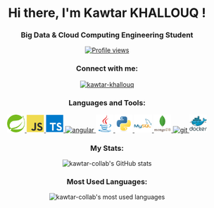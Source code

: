 <h1 align="center"> Hi there, I'm Kawtar KHALLOUQ ! </h1><h3 align="center"> Big Data & Cloud Computing Engineering Student  </h3> <p align="center"> <a href="https://github.com/kawtar-collab"> <img src="https://komarev.com/ghpvc/?username=kawtar-collab&style=flat-square&color=blue" alt="Profile views" /> </a> </p> <h3 align="center">Connect with me:</h3> <p align="center"> <a href="https://www.linkedin.com/in/kawtar-khallouq/" target="blank"><img align="center" src="https://raw.githubusercontent.com/rahuldkjain/github-profile-readme-generator/master/src/images/icons/Social/linked-in-alt.svg" alt="kawtar-khallouq" height="30" width="40" /></a> </p> <h3 align="center">Languages and Tools:</h3> <p align="center"> <a href="https://spring.io/" target="_blank" rel="noreferrer"> <img src="https://raw.githubusercontent.com/devicons/devicon/master/icons/spring/spring-original.svg" alt="spring" width="40" height="40"/> </a> <a href="https://developer.mozilla.org/en-US/docs/Web/JavaScript" target="_blank" rel="noreferrer"> <img src="https://raw.githubusercontent.com/devicons/devicon/master/icons/javascript/javascript-original.svg" alt="javascript" width="40" height="40"/> </a> <a href="https://www.typescriptlang.org/" target="_blank" rel="noreferrer"> <img src="https://raw.githubusercontent.com/devicons/devicon/master/icons/typescript/typescript-original.svg" alt="typescript" width="40" height="40"/> </a> <a href="https://angular.io/" target="_blank" rel="noreferrer"> <img src="https://angular.io/assets/images/logos/angular/angular.svg" alt="angular" width="40" height="40"/> </a> <a href="https://www.java.com" target="_blank" rel="noreferrer"> <img src="https://raw.githubusercontent.com/devicons/devicon/master/icons/java/java-original.svg" alt="java" width="40" height="40"/> </a> <a href="https://www.python.org" target="_blank" rel="noreferrer"> <img src="https://raw.githubusercontent.com/devicons/devicon/master/icons/python/python-original.svg" alt="python" width="40" height="40"/> </a> <a href="https://www.mysql.com/" target="_blank" rel="noreferrer"> <img src="https://raw.githubusercontent.com/devicons/devicon/master/icons/mysql/mysql-original-wordmark.svg" alt="mysql" width="40" height="40"/> </a> <a href="https://www.mongodb.com/" target="_blank" rel="noreferrer"> <img src="https://raw.githubusercontent.com/devicons/devicon/master/icons/mongodb/mongodb-original-wordmark.svg" alt="mongodb" width="40" height="40"/> </a> <a href="https://git-scm.com/" target="_blank" rel="noreferrer"> <img src="https://www.vectorlogo.zone/logos/git-scm/git-scm-icon.svg" alt="git" width="40" height="40"/> </a> <a href="https://www.docker.com/" target="_blank" rel="noreferrer"> <img src="https://raw.githubusercontent.com/devicons/devicon/master/icons/docker/docker-original-wordmark.svg" alt="docker" width="40" height="40"/> </a> </p> <h3 align="center">My Stats:</h3> <p align="center"> <img src="https://github-readme-stats.vercel.app/api?username=kawtar-collab&show_icons=true&theme=radical" alt="kawtar-collab's GitHub stats" /> </p> <h3 align="center">Most Used Languages:</h3> <p align="center"> <img src="https://github-readme-stats.vercel.app/api/top-langs/?username=kawtar-collab&layout=compact&theme=radical" alt="kawtar-collab's most used languages" /> </p>
